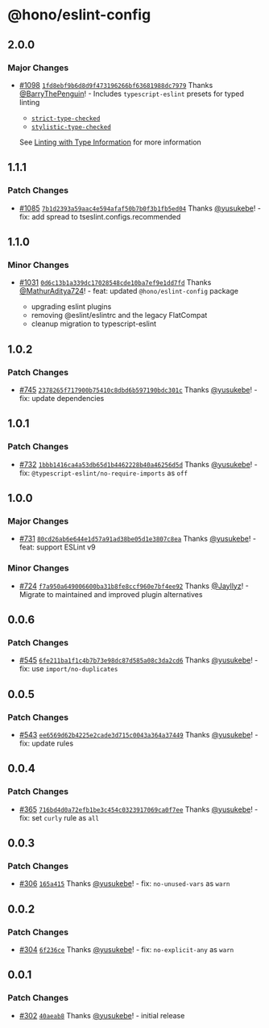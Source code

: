 # @hono/eslint-config

## 2.0.0

### Major Changes

- [#1098](https://github.com/honojs/middleware/pull/1098) [`1fd8ebf9b6d8d9f473196266bf63681988dc7979`](https://github.com/honojs/middleware/commit/1fd8ebf9b6d8d9f473196266bf63681988dc7979) Thanks [@BarryThePenguin](https://github.com/BarryThePenguin)! - Includes `typescript-eslint` presets for typed linting

  - [`strict-type-checked`](https://typescript-eslint.io/users/configs#strict-type-checked)
  - [`stylistic-type-checked`](https://typescript-eslint.io/users/configs#stylistic-type-checked)

  See [Linting with Type Information](https://typescript-eslint.io/getting-started/typed-linting) for more information

## 1.1.1

### Patch Changes

- [#1085](https://github.com/honojs/middleware/pull/1085) [`7b1d2393a59aac4e594afaf50b7b0f3b1fb5ed04`](https://github.com/honojs/middleware/commit/7b1d2393a59aac4e594afaf50b7b0f3b1fb5ed04) Thanks [@yusukebe](https://github.com/yusukebe)! - fix: add spread to tseslint.configs.recommended

## 1.1.0

### Minor Changes

- [#1031](https://github.com/honojs/middleware/pull/1031) [`0d6c13b1a339dc17028548cde10ba7ef9e1dd7fd`](https://github.com/honojs/middleware/commit/0d6c13b1a339dc17028548cde10ba7ef9e1dd7fd) Thanks [@MathurAditya724](https://github.com/MathurAditya724)! - feat: updated `@hono/eslint-config` package

  - upgrading eslint plugins
  - removing @eslint/eslintrc and the legacy FlatCompat
  - cleanup migration to typescript-eslint

## 1.0.2

### Patch Changes

- [#745](https://github.com/honojs/middleware/pull/745) [`2378265f717900b75410c8dbd6b597190bdc301c`](https://github.com/honojs/middleware/commit/2378265f717900b75410c8dbd6b597190bdc301c) Thanks [@yusukebe](https://github.com/yusukebe)! - fix: update dependencies

## 1.0.1

### Patch Changes

- [#732](https://github.com/honojs/middleware/pull/732) [`1bbb1416ca4a53db65d1b4462228b40a46256d5d`](https://github.com/honojs/middleware/commit/1bbb1416ca4a53db65d1b4462228b40a46256d5d) Thanks [@yusukebe](https://github.com/yusukebe)! - fix: `@typescript-eslint/no-require-imports` as `off`

## 1.0.0

### Major Changes

- [#731](https://github.com/honojs/middleware/pull/731) [`80cd26ab6e644e1d57a91ad38be05d1e3807c8ea`](https://github.com/honojs/middleware/commit/80cd26ab6e644e1d57a91ad38be05d1e3807c8ea) Thanks [@yusukebe](https://github.com/yusukebe)! - feat: support ESLint v9

### Minor Changes

- [#724](https://github.com/honojs/middleware/pull/724) [`f7a950a649006600ba31b8fe8ccf960e7bf4ee92`](https://github.com/honojs/middleware/commit/f7a950a649006600ba31b8fe8ccf960e7bf4ee92) Thanks [@Jayllyz](https://github.com/Jayllyz)! - Migrate to maintained and improved plugin alternatives

## 0.0.6

### Patch Changes

- [#545](https://github.com/honojs/middleware/pull/545) [`6fe211ba1f1c4b7b73e98dc87d585a08c3da2cd6`](https://github.com/honojs/middleware/commit/6fe211ba1f1c4b7b73e98dc87d585a08c3da2cd6) Thanks [@yusukebe](https://github.com/yusukebe)! - fix: use `import/no-duplicates`

## 0.0.5

### Patch Changes

- [#543](https://github.com/honojs/middleware/pull/543) [`ee6569d62b4225e2cade3d715c0043a364a37449`](https://github.com/honojs/middleware/commit/ee6569d62b4225e2cade3d715c0043a364a37449) Thanks [@yusukebe](https://github.com/yusukebe)! - fix: update rules

## 0.0.4

### Patch Changes

- [#365](https://github.com/honojs/middleware/pull/365) [`716bd4d0a72efb1be3c454c0323917069ca0f7ee`](https://github.com/honojs/middleware/commit/716bd4d0a72efb1be3c454c0323917069ca0f7ee) Thanks [@yusukebe](https://github.com/yusukebe)! - fix: set `curly` rule as `all`

## 0.0.3

### Patch Changes

- [#306](https://github.com/honojs/middleware/pull/306) [`165a415`](https://github.com/honojs/middleware/commit/165a415ec3cb7f1f66b243ddd69bff7556d3493d) Thanks [@yusukebe](https://github.com/yusukebe)! - fix: `no-unused-vars` as `warn`

## 0.0.2

### Patch Changes

- [#304](https://github.com/honojs/middleware/pull/304) [`6f236ce`](https://github.com/honojs/middleware/commit/6f236ce823f618e3ab59a2b807510df17ebed4de) Thanks [@yusukebe](https://github.com/yusukebe)! - fix: `no-explicit-any` as `warn`

## 0.0.1

### Patch Changes

- [#302](https://github.com/honojs/middleware/pull/302) [`40aeab8`](https://github.com/honojs/middleware/commit/40aeab8e3ee84d988a493237df1308cace8b5476) Thanks [@yusukebe](https://github.com/yusukebe)! - initial release
